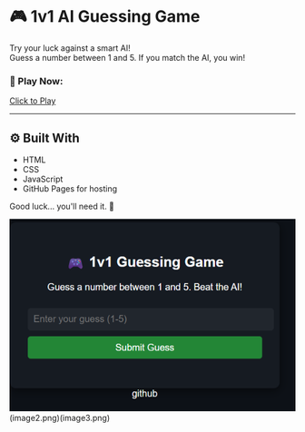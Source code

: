 # 🎮 1v1 AI Guessing Game

Try your luck against a smart AI!  
Guess a number between 1 and 5. If you match the AI, you win!

### 🔗 Play Now:
[Click to Play](https://vansh-1101.github.io/1v1-AI-Guessing-Game/)

---

## ⚙️ Built With
- HTML
- CSS
- JavaScript
- GitHub Pages for hosting

Good luck... you'll need it. 🤖

![Screenshot showing successful git clone command](image1.png)(image2.png)(image3.png)
